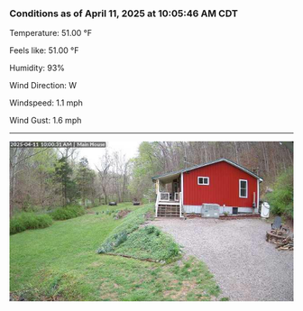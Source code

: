 ### Conditions as of April 11, 2025 at 10:05:46 AM CDT 

Temperature: 51.00 &deg;F

Feels like: 51.00 &deg;F

Humidity: 93%

Wind Direction: W

Windspeed: 1.1 mph

Wind Gust: 1.6 mph

---

<img src="./images/latest.jpeg"/>

